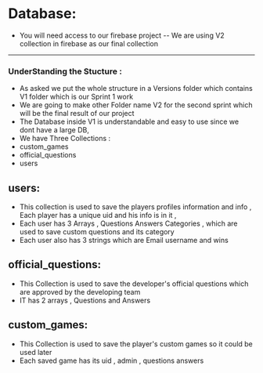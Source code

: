 # Database:

* You will need access to our firebase project -- We are using V2 collection in firebase as our final collection
-----------------------------------------------------------------------------------------------------------


### UnderStanding the Stucture : 

* As asked we put the whole structure in a Versions folder which contains V1 folder which is our Sprint 1 work 
* We are going to make other Folder name V2 for the second sprint which will be the final result of our project
* The Database inside V1 is understandable and easy to use since we dont have a large DB, 
* We have Three Collections :
* custom_games
* official_questions
* users

## users:
* This collection is used to save the players profiles information and info , Each player has a unique uid and his info is in it , 
* Each user has 3 Arrays , Questions Answers Categories , which are used to save custom questions and its category
* Each user also has 3 strings which are Email username and wins 

## official_questions:
* This Collection is used to save the developer's official questions which are approved by the developing team 
* IT has 2 arrays , Questions and Answers 

## custom_games:
* This Collection is used to save the player's custom games so it could be used later
* Each saved game has its uid , admin , questions answers
